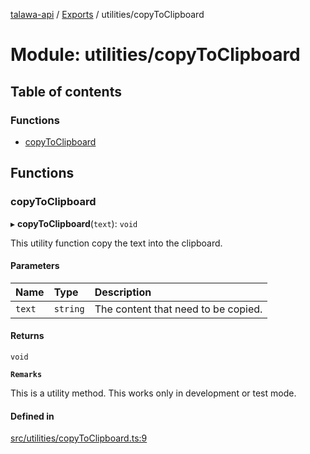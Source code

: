 [talawa-api](../README.md) / [Exports](../modules.md) / utilities/copyToClipboard

# Module: utilities/copyToClipboard

## Table of contents

### Functions

- [copyToClipboard](utilities_copyToClipboard.md#copytoclipboard)

## Functions

### copyToClipboard

▸ **copyToClipboard**(`text`): `void`

This utility function copy the text into the clipboard.

#### Parameters

| Name | Type | Description |
| :------ | :------ | :------ |
| `text` | `string` | The content that need to be copied. |

#### Returns

`void`

**`Remarks`**

This is a utility method. This works only in development or test mode.

#### Defined in

[src/utilities/copyToClipboard.ts:9](https://github.com/PalisadoesFoundation/talawa-api/blob/12ccdb6/src/utilities/copyToClipboard.ts#L9)
